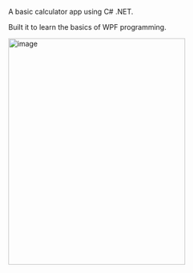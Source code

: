 A basic calculator app using C# .NET. 

Built it to learn the basics of WPF programming.

<img width="353" height="451" alt="image" src="https://github.com/user-attachments/assets/71b688d9-e36e-4cca-90d4-b02f433793f1" />
